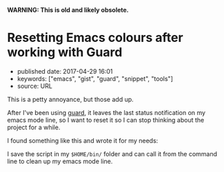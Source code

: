 **WARNING: This is old and likely obsolete.**

Resetting Emacs colours after working with Guard
================================================

-   published date: 2017-04-29 16:01
-   keywords: \[\"emacs\", \"gist\", \"guard\", \"snippet\", \"tools\"\]
-   source: URL

This is a petty annoyance, but those add up.

After I\'ve been using [guard](https://github/guard/guard), it leaves the last status notification on my emacs mode line, so I want to reset it so I can stop thinking about the project for a while.

I found something like this and wrote it for my needs:

<script src="https://gist.github.com/tamouse/4eaa00af7b415fc48ac03bcb97a4c2ac.js"></script>

I save the script in my `$HOME/bin/` folder and can call it from the command line to clean up my emacs mode line.
